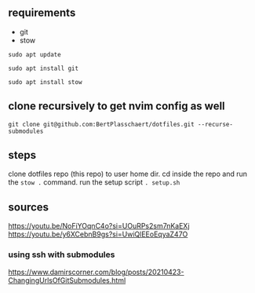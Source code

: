 ## requirements
- git
- stow
```
sudo apt update
```
```
sudo apt install git
```
```
sudo apt install stow
```

## clone recursively to get nvim config as well
```
git clone git@github.com:BertPlasschaert/dotfiles.git --recurse-submodules
```

## steps

clone dotfiles repo (this repo) to user home dir.
cd inside the repo and run the `stow .` command.
run the setup script `. setup.sh`

## sources
https://youtu.be/NoFiYOqnC4o?si=UOuRPs2sm7nKaEXj
https://youtu.be/y6XCebnB9gs?si=UwiQlEEoEqyaZ47O

### using ssh with submodules
https://www.damirscorner.com/blog/posts/20210423-ChangingUrlsOfGitSubmodules.html




